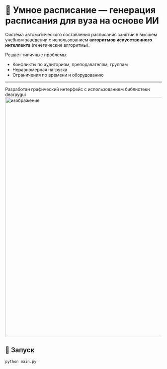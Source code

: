 # 📅 Умное расписание — генерация расписания для вуза на основе ИИ

Система автоматического составления расписания занятий в высшем учебном заведении с использованием **алгоритмов искусственного интеллекта** (генетические алгоритмы).

Решает типичные проблемы:
- Конфликты по аудиториям, преподавателям, группам
- Неравномерная нагрузка
- Ограничения по времени и оборудованию

---

Разработан графический интерфейс с использованием библиотеки dearpygui
<img width="1491" height="772" alt="изображение" src="https://github.com/user-attachments/assets/fce3ef90-42dc-4985-9383-fd7785b45b06" />

## 🚀 Запуск
```bash
python main.py
